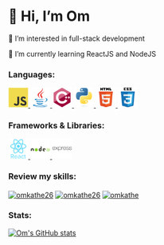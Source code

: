 # 👋 Hi, I’m Om
👀 I’m interested in full-stack development

🌱 I’m currently learning ReactJS and NodeJS


</p>

<h3 align="left">Languages:</h3>
<p align="left"> 
<a href="https://developer.mozilla.org/en-US/docs/Web/JavaScript" target="_blank"> <img src="https://raw.githubusercontent.com/devicons/devicon/master/icons/javascript/javascript-original.svg" alt="javascript" width="40" height="40"/> </a> <a href="https://www.java.com" target="_blank"> <img src="https://raw.githubusercontent.com/devicons/devicon/master/icons/java/java-original.svg" alt="java" width="40" height="40"/> </a> <a href="https://www.w3schools.com/cpp/" target="_blank"> <img src="https://raw.githubusercontent.com/devicons/devicon/master/icons/cplusplus/cplusplus-original.svg" alt="cplusplus" width="40" height="40"/> </a><a href="https://www.python.org" target="_blank"> <img src="https://raw.githubusercontent.com/devicons/devicon/master/icons/python/python-original.svg" alt="python" width="40" height="40"/> </a><a href="https://www.w3.org/html/" target="_blank"> <img src="https://raw.githubusercontent.com/devicons/devicon/master/icons/html5/html5-original-wordmark.svg" alt="html5" width="40" height="40"/> </a><a href="https://www.w3schools.com/css/" target="_blank"> <img src="https://raw.githubusercontent.com/devicons/devicon/master/icons/css3/css3-original-wordmark.svg" alt="css3" width="40" height="40"/> </a> 

 </p>

<p align = "left">
 <h3 align="left">Frameworks & Libraries:</h3>

<a href="https://reactjs.org/" target="_blank"> <img src="https://raw.githubusercontent.com/devicons/devicon/master/icons/react/react-original-wordmark.svg" alt="react" width="40" height="40"/> </a> <a href="https://nodejs.org" target="_blank"> <img src="https://raw.githubusercontent.com/devicons/devicon/master/icons/nodejs/nodejs-original-wordmark.svg" alt="nodejs" width="40" height="40"/> </a> <a href="https://expressjs.com" target="_blank"> <img src="https://raw.githubusercontent.com/devicons/devicon/master/icons/express/express-original-wordmark.svg" alt="express" width="40" height="40"/> </a> 
 
</p>
<h3 align="left">Review my skills:</h3>

<a href="https://www.leetcode.com/omkathe26" target="blank"><img align="center" src="https://upload.wikimedia.org/wikipedia/commons/a/ab/LeetCode_logo_white_no_text.svg" alt="omkathe26" height="30" width="40" /></a>
<a href="https://auth.geeksforgeeks.org/user/omkathe26" target="blank"><img align="center" src="https://upload.wikimedia.org/wikipedia/commons/4/43/GeeksforGeeks.svg" alt="omkathe26" height="30" width="40" /></a>
<a href="https://codeforces.com/profile/omkathe" target="blank"><img align="center" src="https://cdn.jsdelivr.net/npm/simple-icons@3.0.1/icons/codeforces.svg" alt="omkathe" height="30" width="40" /></a>



<h3 align="left">Stats:</h3>


[![Om's GitHub stats](https://github-readme-stats.vercel.app/api?username=itsomkathe&theme=react&show_icons=true)](https://github.com/anuraghazra/github-readme-stats)


<!---
itsomkathe/itsomkathe is a ✨ special ✨ repository because its `README.md` (this file) appears on your GitHub profile.
You can click the Preview link to take a look at your changes.
--->
